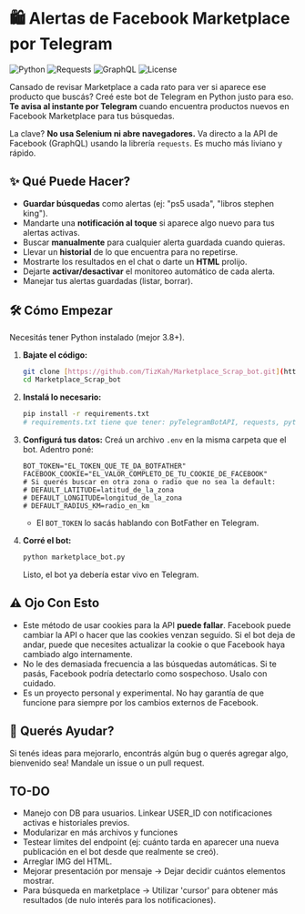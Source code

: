# 🛍️ Alertas de Facebook Marketplace por Telegram

![Python](https://img.shields.io/badge/Python-3.8%2B-blue)
![Requests](https://img.shields.io/badge/HTTP%20Library-Requests-blue)
![GraphQL](https://img.shields.io/badge/Data%20Fetching-GraphQL-blue)
![License](https://img.shields.io/github/license/TizKah/Marketplace_Scrap_bot.git)

Cansado de revisar Marketplace a cada rato para ver si aparece ese producto que buscás? Creé este bot de Telegram en Python justo para eso. **Te avisa al instante por Telegram** cuando encuentra productos nuevos en Facebook Marketplace para tus búsquedas.

La clave? **No usa Selenium ni abre navegadores.** Va directo a la API de Facebook (GraphQL) usando la librería `requests`. Es mucho más liviano y rápido.

## ✨ Qué Puede Hacer?

* **Guardar búsquedas** como alertas (ej: "ps5 usada", "libros stephen king").
* Mandarte una **notificación al toque** si aparece algo nuevo para tus alertas activas.
* Buscar **manualmente** para cualquier alerta guardada cuando quieras.
* Llevar un **historial** de lo que encuentra para no repetirse.
* Mostrarte los resultados en el chat o darte un **HTML** prolijo.
* Dejarte **activar/desactivar** el monitoreo automático de cada alerta.
* Manejar tus alertas guardadas (listar, borrar).

## 🛠️ Cómo Empezar

Necesitás tener Python instalado (mejor 3.8+).

1.  **Bajate el código:**
    ```bash
    git clone [https://github.com/TizKah/Marketplace_Scrap_bot.git](https://github.com/TizKah/Marketplace_Scrap_bot.git)
    cd Marketplace_Scrap_bot
    ```

2.  **Instalá lo necesario:**
    ```bash
    pip install -r requirements.txt
    # requirements.txt tiene que tener: pyTelegramBotAPI, requests, python-dotenv
    ```

3.  **Configurá tus datos:**
    Creá un archivo `.env` en la misma carpeta que el bot. Adentro poné:
    ```dotenv
    BOT_TOKEN="EL_TOKEN_QUE_TE_DA_BOTFATHER"
    FACEBOOK_COOKIE="EL_VALOR_COMPLETO_DE_TU_COOKIE_DE_FACEBOOK"
    # Si querés buscar en otra zona o radio que no sea la default:
    # DEFAULT_LATITUDE=latitud_de_la_zona
    # DEFAULT_LONGITUDE=longitud_de_la_zona
    # DEFAULT_RADIUS_KM=radio_en_km
    ```
    * El `BOT_TOKEN` lo sacás hablando con BotFather en Telegram.

4.  **Corré el bot:**
    ```bash
    python marketplace_bot.py
    ```
    Listo, el bot ya debería estar vivo en Telegram.

## ⚠️ Ojo Con Esto

* Este método de usar cookies para la API **puede fallar**. Facebook puede cambiar la API o hacer que las cookies venzan seguido. Si el bot deja de andar, puede que necesites actualizar la cookie o que Facebook haya cambiado algo internamente.
* No le des demasiada frecuencia a las búsquedas automáticas. Si te pasás, Facebook podría detectarlo como sospechoso. Usalo con cuidado.
* Es un proyecto personal y experimental. No hay garantía de que funcione para siempre por los cambios externos de Facebook.

## 🤝 Querés Ayudar?

Si tenés ideas para mejorarlo, encontrás algún bug o querés agregar algo, bienvenido sea! Mandale un issue o un pull request.

## TO-DO
* Manejo con DB para usuarios. Linkear USER_ID con notificaciones activas e historiales previos.
* Modularizar en más archivos y funciones
* Testear límites del endpoint (ej: cuánto tarda en aparecer una nueva publicación en el bot desde que realmente se creó).
* Arreglar IMG del HTML.
* Mejorar presentación por mensaje -> Dejar decidir cuántos elementos mostrar.
* Para búsqueda en marketplace -> Utilizar 'cursor' para obtener más resultados (de nulo interés para los notificaciones). 
